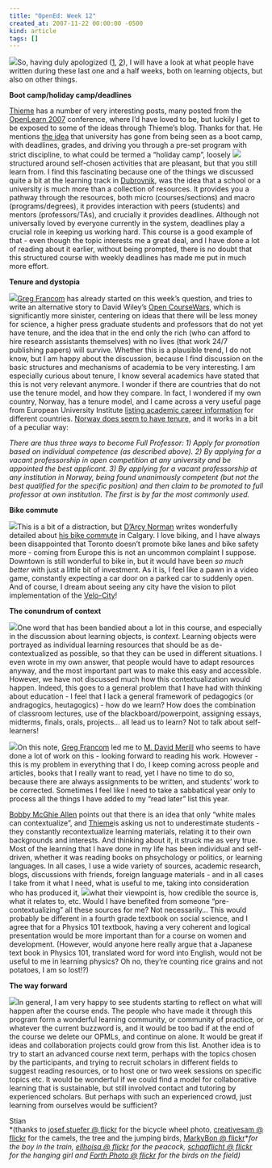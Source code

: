 ```yaml
---
title: "OpenEd: Week 12"
created_at: 2007-11-22 00:00:00 -0500
kind: article
tags: []
---
```


![](http://farm1.static.flickr.com/130/382624938_c1eb4cf3c9_m.jpg)So,
having duly apologized
([1](http://reganmian.net/blog/2007/11/22/why-i-was-distracted-i/),
[2](http://reganmian.net/blog/2007/11/22/opened-why-i-was-distracted-ii/)),
I will have a look at what people have written during these last one and
a half weeks, both on learning objects, but also on other things.

**Boot camp/holiday camp/deadlines**

[Thieme](http://hennistalk.blogspot.com/) has a number of very
interesting posts, many posted from the [OpenLearn
2007](http://www.open.ac.uk/openlearn/openlearn2007/conference.php)
conference, where I’d have loved to be, but luckily I get to be exposed
to some of the ideas through Thieme’s blog. Thanks for that. He mentions
[the
idea](http://feeds.feedburner.com/~r/HennisTalk/~3/187304176/openlearn-2007-from-boot-camp-to.html)
that university has gone from being seen as a boot camp, with deadlines,
grades, and driving you through a pre-set program with strict
discipline, to what could be termed a “holiday camp”, loosely
![](http://farm1.static.flickr.com/152/376043104_25d7d73a3e_m.jpg)structured
around self-chosen activities that are pleasant, but that you still
learn from. I find this fascinating because one of the things we
discussed quite a bit at the learning track in
[Dubrovnik](http://icommons.org/isummit-07/), was the idea that a school
or a university is much more than a collection of resources. It provides
you a pathway through the resources, both micro (courses/sections) and
macro (programs/degrees), it provides interaction with peers (students)
and mentors (professors/TAs), and crucially it provides deadlines.
Although not universally loved by everyone currently in the system,
deadlines play a crucial role in keeping us working hard. This course is
a good example of that - even though the topic interests me a great
deal, and I have done a lot of reading about it earlier, without being
prompted, there is no doubt that this structured course with weekly
deadlines has made me put in much more effort.

**Tenure and dystopia**

[![](http://farm1.static.flickr.com/22/33935562_e67378c73e_m.jpg)Greg
Francom](http://gregfrancom.blogspot.com/2007/11/opened-week-13-tenuretrek-next.html)
has already started on this week’s question, and tries to write an
alternative story to David Wiley’s [Open
CourseWars](http://opencontent.org/docs/future-history-of-oer.pdf),
which is significantly more sinister, centering on ideas that there will
be less money for science, a higher press graduate students and
professors that do not yet have tenure, and the idea that in the end
only the rich (who can afford to hire research assistants themselves)
with no lives (that work 24/7 publishing papers) will survive. Whether
this is a plausible trend, I do not know, but I am happy about the
discussion, because I find discussion on the basic structures and
mechanisms of academia to be very interesting. I am especially curious
about tenure, I know several academics have stated that this is not very
relevant anymore. I wonder if there are countries that do not use the
tenure model, and how they compare. In fact, I wondered if my own
country, Norway, has a tenure model, and I came across a very useful
page from European University Institute [listing academic career
information](http://reganmian.net/blog/wp-admin/) for different
countries. [Norway does seem to have
tenure](http://www.iue.it/MaxWeberProgramme/AcademicCareers/Norway.shtml),
and it works in a bit of a peculiar way:

*There are thus three ways to become Full Professor: 1) Apply for
promotion based on individual competence (as described above). 2) By
applying for a vacant professorship in open competition at any
university and be appointed the best applicant. 3) By applying for a
vacant professorship at any institution in Norway, being found
unanimously competent (but not the best qualified for the specific
position) and then claim to be promoted to full professor at own
institution. The first is by far the most commonly used.*

**Bike commute**

![](http://farm1.static.flickr.com/56/149041905_c79ac0bf21_m.jpg)This is
a bit of a distraction, but [D’Arcy Norman](http://darcynorman.net)
writes wonderfully detailed about [his bike
commute](http://feeds.feedburner.com/%7Er/DarcyNormanDotNet/%7E3/184812555/)
in Calgary. I love biking, and I have always been disappointed that
Toronto doesn’t promote bike lanes and bike safety more - coming from
Europe this is not an uncommon complaint I suppose. Downtown is still
wonderful to bike in, but it would have been *so much better* with just
a little bit of investment. As it is, I feel like a pawn in a video
game, constantly expecting a car door on a parked car to suddenly open.
And of course, I dream about seeing any city have the vision to pilot
implementation of the [Velo-City](http://www.velo-city.ca/)!

**The conundrum of context**

![](http://farm1.static.flickr.com/170/406546065_e5d6c340f5_m.jpg)One
word that has been bandied about a lot in this course, and especially in
the discussion about learning objects, is *context*. Learning objects
were portrayed as individual learning resources that should be as
de-contextualized as possible, so that they can be used in different
situations. I even wrote in my own answer, that people would have to
adapt resources anyway, and the most important part was to make this
easy and accessible. However, we have not discussed much how this
contextualization would happen. Indeed, this goes to a general problem
that I have had with thinking about education - I feel that I lack a
general framework of pedagogics (or andragogics, heutagogics) - how do
we learn? How does the combination of classroom lectures, use of the
blackboard/powerpoint, assigning essays, midterms, finals, orals,
projects… all lead us to learn? Not to talk about self-learners!

![](http://farm1.static.flickr.com/177/388950702_8761b6421d_m.jpg)On
this note, [Greg
Francom](http://gregfrancom.blogspot.com/2007/11/opened-learning-objects-are-not-dead.html)
led me to [M. David
Merill](http://www.google.com/url?sa=t&ct=res&cd=1&url=http%3A%2F%2Fcito.byuh.edu%2Fmerrill%2F&ei=rUVGR6KVI5y0iAG3_ZXrAQ&usg=AFQjCNFBaRFvanUay_Rkpi8gJ_jfR2Gq5g&sig2=We6OMdo9DR-RLHZzg2T5mA)
who seems to have done a lot of work on this - looking forward to
reading his work. However - this is my problem in everything that I do,
I keep coming across people and articles, books that I really want to
read, yet I have no time to do so, because there are always assignments
to be written, and students’ work to be corrected. Sometimes I feel like
I need to take a sabbatical year only to process all the things I have
added to my “read later” list this year.

[Bobby McGhie
Allen](http://feeds.feedburner.com/~r/blogspot/QnUt/~3/183422987/week-11.html)
points out that there is an idea that only “white males can
contextualize”, and
[Thieme](http://feeds.feedburner.com/%7Er/HennisTalk/%7E3/181642634/openlearn-2007-learner-generated.html)is
asking us not to underestimate students - they constantly
recontextualize learning materials, relating it to their own backgrounds
and interests. And thinking about it, it struck me as very true. Most of
the learning that I have done in my life has been individual and
self-driven, whether it was reading books on phsychology or politics, or
learning languages. In all cases, I use a wide variety of sources,
academic research, blogs, discussions with friends, foreign language
materials - and in all cases I take from it what I need, what is useful
to me, taking into consideration who has produced it,
![](http://farm1.static.flickr.com/173/418613466_5b3e242cb7_m.jpg)what
their viewpoint is, how credible the source is, what it relates to, etc.
Would I have benefited from someone “pre-contextualizing” all these
sources for me? Not necessarily… This would probably be different in a
fourth grade textbook on social science, and I agree that for a Physics
101 textbook, having a very coherent and logical presentation would be
more important than for a course on women and development. (However,
would anyone here really argue that a Japanese text book in Physics 101,
translated word for word into English, would not be useful to me in
learning physics? Oh no, they’re counting rice grains and not potatoes,
I am so lost!?)

**The way forward**

![](http://farm1.static.flickr.com/1/346073_53126d557b_m.jpg)In general,
I am very happy to see students starting to reflect on what will happen
after the course ends. The people who have made it through this program
form a wonderful learning community, or community of practice, or
whatever the current buzzword is, and it would be too bad if at the end
of the course we delete our OPMLs, and continue on alone. It would be
great if ideas and collaboration projects could grow from this list.
Another idea is to try to start an advanced course next term, perhaps
with the topics chosen by the participants, and trying to recruit
scholars in different fields to suggest reading resources, or to host
one or two week sessions on specific topics etc. It would be wonderful
if we could find a model for collaborative learning that is sustainable,
but still involved contact and tutoring by experienced scholars. But
perhaps with such an experienced crowd, just learning from ourselves
would be sufficient?

Stian\
 *(thanks to [josef.stuefer @
flickr](http://www.flickr.com/photos/josefstuefer/) for the bicycle
wheel photo, [creativesam @ flickr](http://www.flickr.com/photos/asam/)
for the camels, the tree and the jumping birds, [MarkyBon @
flickr](http://www.flickr.com/photos/markybon/)**for the boy in the
train, [ellhoisa @ flickr](http://www.flickr.com/photos/51456203@N00/)
for the peacock, [schaaflicht @
flickr](http://www.flickr.com/photos/schaaflicht/archives/date-posted/2004/09/05/)
for the hanging girl and [Forth Photo @
flickr](http://www.flickr.com/photos/fortphoto/archives/date-posted/2007/01/31/)
for the birds on the field)*
